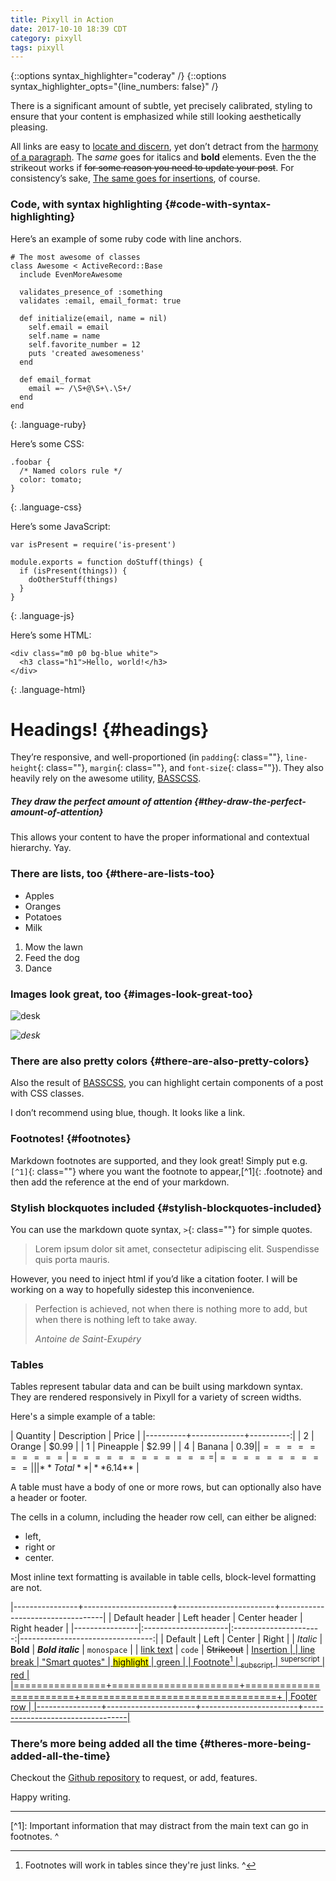 ```yaml
---
title: Pixyll in Action
date: 2017-10-10 18:39 CDT
category: pixyll
tags: pixyll
---
```

{::options syntax_highlighter="coderay" /}
{::options syntax_highlighter_opts="{line_numbers: false\}" /}

<!--
:syntax_highlighter: :coderay
:syntax_highlighter_opts:
  block:
    css: class
  default_lang: ruby
  wrap: span
line_numbers: null
-->

There is a significant amount of subtle, yet precisely calibrated,
styling to ensure that your content is emphasized while still looking
aesthetically pleasing.

All links are easy to [locate and discern](#), yet don’t detract from
the [harmony of a paragraph](#). The *same* goes for italics and
**bold** elements. Even the the strikeout works if <del>for some reason
you need to update your post</del>. For consistency’s sake, <ins>The
same goes for insertions</ins>, of course.

### Code, with syntax highlighting   {#code-with-syntax-highlighting}

Here’s an example of some ruby code with line anchors.

    # The most awesome of classes
    class Awesome < ActiveRecord::Base
      include EvenMoreAwesome
    
      validates_presence_of :something
      validates :email, email_format: true
    
      def initialize(email, name = nil)
        self.email = email
        self.name = name
        self.favorite_number = 12
        puts 'created awesomeness'
      end
    
      def email_format
        email =~ /\S+@\S+\.\S+/
      end
    end
{: .language-ruby}

Here’s some CSS:

    .foobar {
      /* Named colors rule */
      color: tomato;
    }
{: .language-css}

Here’s some JavaScript:

    var isPresent = require('is-present')
    
    module.exports = function doStuff(things) {
      if (isPresent(things)) {
        doOtherStuff(things)
      }
    }
{: .language-js}

Here’s some HTML:

    <div class="m0 p0 bg-blue white">
      <h3 class="h1">Hello, world!</h3>
    </div>
{: .language-html}


# Headings!   {#headings}

They’re responsive, and well-proportioned (in `padding`{: class=""},
`line-height`{: class=""}, `margin`{: class=""}, and `font-size`{:
class=""}). They also heavily rely on the awesome utility, [BASSCSS][2].

##### They draw the perfect amount of attention   {#they-draw-the-perfect-amount-of-attention}

This allows your content to have the proper informational and contextual
hierarchy. Yay.

### There are lists, too   {#there-are-lists-too}

* Apples
* Oranges
* Potatoes
* Milk

1.  Mow the lawn
2.  Feed the dog
3.  Dance

### Images look great, too   {#images-look-great-too}

![desk](https://cloud.githubusercontent.com/assets/1424573/3378137/abac6d7c-fbe6-11e3-8e09-55745b6a8176.png)

*![desk](https://cloud.githubusercontent.com/assets/1424573/3378137/abac6d7c-fbe6-11e3-8e09-55745b6a8176.png)*

### There are also pretty colors   {#there-are-also-pretty-colors}

Also the result of [BASSCSS][2], you can <span class="bg-dark-gray
white">highlight</span> certain components of a <span
class="red">post</span> <span class="mid-gray">with</span> <span
class="green">CSS</span> <span class="orange">classes</span>.

I don’t recommend using blue, though. It looks like a <span
class="blue">link</span>.

### Footnotes!   {#footnotes}

Markdown footnotes are supported, and they look great! Simply put e.g.
`[^1]`{: class=""} where you want the footnote to appear,[^1]{: .footnote}
and then add the reference at
the end of your markdown.

### Stylish blockquotes included   {#stylish-blockquotes-included}

You can use the markdown quote syntax, `>`{: class=""} for simple
quotes.

> Lorem ipsum dolor sit amet, consectetur adipiscing elit. Suspendisse
> quis porta mauris.

However, you need to inject html if you’d like a citation footer. I will
be working on a way to hopefully sidestep this inconvenience.

> Perfection is achieved, not when there is nothing more to add, but
> when there is nothing left to take away.
> 
> <footer>
> <cite title="Antoine de Saint-Exupéry">Antoine de Saint-Exupéry</cite>
> </footer>


### Tables

Tables represent tabular data and can be built using markdown syntax.  They are rendered responsively in Pixyll for a variety of screen widths.

Here's a simple example of a table:

| Quantity | Description |     Price |
|----------+-------------+----------:|
|        2 |      Orange |     $0.99 |
|        1 |   Pineapple |     $2.99 |
|        4 |      Banana |     $0.39 |
|==========|=============|===========|
|          |   **Total** | **$6.14** |

A table must have a body of one or more rows, but can optionally also have a header or footer.

The cells in a column, including the header row cell, can either be aligned:

- left,
- right or
- center.

Most inline text formatting is available in table cells, block-level formatting are not.

|----------------+----------------------+------------------------+----------------------------------|
| Default header | Left header          |     Center header      |                     Right header |
|----------------|:---------------------|:----------------------:|---------------------------------:|
| Default        | Left                 |        Center          |                            Right |
| *Italic*       | **Bold**             |   ***Bold italic***    |                      `monospace` |
| [link text](#) | ```code```           |     ~~Strikeout~~      |              <ins>Insertion<ins> |
| line<br/>break | "Smart quotes"       | <mark>highlight</mark> | <span class="green">green</span> |
| Footnote[^2]   | <sub>subscript</sub> | <sup>superscript</sup> |     <span class="red">red</span> |
|================+======================+========================+==================================+
| Footer row                                                                                        |
|----------------+----------------------+------------------------+----------------------------------|

### There’s more being added all the time   {#theres-more-being-added-all-the-time}

Checkout the [Github repository][3] to request, or add, features.

Happy writing.

* * *

<div class="footnotes" markdown="1">
[^1]: Important information that may distract from the main text can go in
    footnotes.
^

[^2]: Footnotes will work in tables since they're just links.
^
</div>

[1]: http://pixyll.com
[2]: http://www.basscss.com/
[3]: https://github.com/johnotander/pixyll
[4]: http://johnotander.com
[5]: https://twitter.com/4lpine
